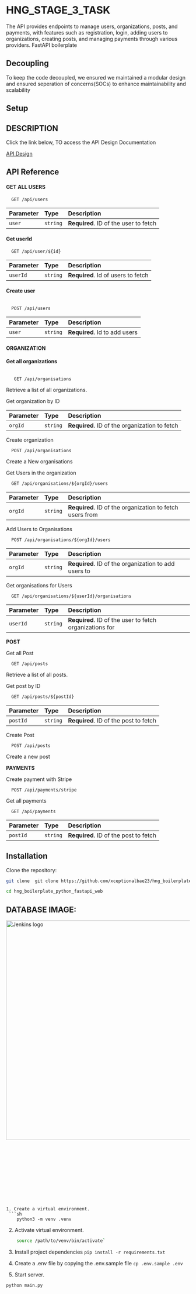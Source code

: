  # HNG_STAGE_3_TASK

The  API provides endpoints to manage users, organizations, posts, and payments, with features such as registration, login, adding users to organizations, creating posts, and managing payments through various providers.
FastAPI boilerplate


## Decoupling
To keep the code decoupled, we ensured we maintained a modular design and ensured seperation of concerns(SOCs) to enhance maintainability and scalability

## Setup

## DESCRIPTION

Click the link below, TO access the  API Design Documentation


[API Design](https://unyimeudemy.github.io/HNG_API_page/)

## API Reference

#### GET ALL USERS

```http
  GET /api/users

```

| Parameter | Type     | Description                |
| :-------- | :------- | :------------------------- |
| `user` | `string` | **Required**. ID of the user to fetch |

#### Get userId

```http
  GET /api/user/${id}
```

| Parameter | Type     | Description                       |
| :-------- | :------- | :-------------------------------- |
| `userId`      | `string` | **Required**. Id of users to fetch |

#### Create user

```http

  POST /api/users
```

| Parameter | Type     | Description                       |
| :-------- | :------- | :-------------------------------- |
| `user`      | `string` | **Required**. Id to add users  |


#### ORGANIZATION

#### Get all organizations

```http

   GET /api/organisations

```
Retrieve a list of all organizations.

Get organization by ID

| Parameter | Type     | Description                       |
| :-------- | :------- | :-------------------------------- |
| `orgId`      | `string` | **Required**. ID of the organization to fetch  |

Create organization
```http
  POST /api/organisations
```

Create a New organisations

Get Users in the organization
```http
  GET /api/organisations/${orgId}/users

```



| Parameter | Type     | Description                       |
| :-------- | :------- | :-------------------------------- |
| `orgId`      | `string` | **Required**. ID of the organization to fetch users from |

Add Users to Organisations
```http
  POST /api/organisations/${orgId}/users

```
| Parameter | Type     | Description                       |
| :-------- | :------- | :-------------------------------- |
| `orgId`      | `string` | **Required**. ID of the organization to add users to |

Get organisations for Users
```http
  GET /api/organisations/${userId}/organisations

```
| Parameter | Type     | Description                       |
| :-------- | :------- | :-------------------------------- |
| `userId`      | `string` | **Required**.  ID of the user to fetch organizations for |


**POST**


Get all Post
```http
  GET /api/posts

```

Retrieve a list of all posts.

Get post by ID
```http
  GET /api/posts/${postId}

```

| Parameter | Type     | Description                       |
| :-------- | :------- | :-------------------------------- |
| `postId`      | `string` | **Required**.  ID of the post to fetch  |

Create Post
```http
  POST /api/posts

```
Create a new post

**PAYMENTS**

Create payment with Stripe
```http
  POST /api/payments/stripe

```
Get all payments
```http
  GET /api/payments

```

| Parameter | Type     | Description                       |
| :-------- | :------- | :-------------------------------- |
| `postId`      | `string` | **Required**.  ID of the post to fetch  |




## Installation

Clone the repository:

```bash
git clone  git clone https://github.com/xceptionalbae23/hng_boilerplate_python_fastapi_web.git

cd hng_boilerplate_python_fastapi_web


```




## DATABASE IMAGE:

 
<a>
    <img height="600px" src="https://solididbucket.s3.amazonaws.com/HNG+Boilerplate.png" alt="Jenkins logo"> 
</a>








```












1. Create a virtual environment.
 ```sh
    python3 -m venv .venv
 ```
2. Activate virtual environment.
```sh
    source /path/to/venv/bin/activate`
```
3. Install project dependencies `pip install -r requirements.txt`
4. Create a .env file by copying the .env.sample file
`cp .env.sample .env`

5. Start server.
 ```sh
 python main.py
```


